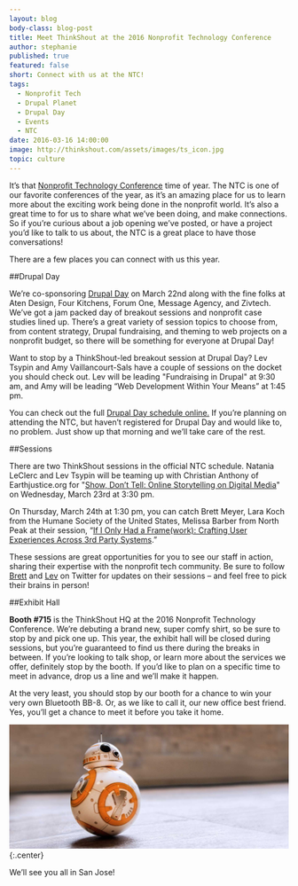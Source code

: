```yaml
---
layout: blog
body-class: blog-post
title: Meet ThinkShout at the 2016 Nonprofit Technology Conference
author: stephanie
published: true
featured: false
short: Connect with us at the NTC!
tags:
  - Nonprofit Tech
  - Drupal Planet
  - Drupal Day
  - Events
  - NTC
date: 2016-03-16 14:00:00
image: http://thinkshout.com/assets/images/ts_icon.jpg
topic: culture
---
```

It’s that [Nonprofit Technology Conference](http://www.nten.org/ntc/) time of year. The NTC is one of our favorite conferences of the year, as it’s an amazing place for us to learn more about the exciting work being done in the nonprofit world. It’s also a great time to for us to share what we’ve been doing, and make connections. So if you’re curious about a job opening we’ve posted, or have a project you’d like to talk to us about, the NTC is a great place to have those conversations! 

There are a few places you can connect with us this year.

##Drupal Day

We’re co-sponsoring [Drupal Day](http://ntcdrupalday.org) on March 22nd along with the fine folks at Aten Design, Four Kitchens, Forum One, Message Agency, and Zivtech. We’ve got a jam packed day of breakout sessions and nonprofit case studies lined up. There’s a great variety of session topics to choose from, from content strategy, Drupal fundraising, and theming to web projects on a nonprofit budget, so there will be something for everyone at Drupal Day!

Want to stop by a ThinkShout-led breakout session at Drupal Day? Lev Tsypin and Amy Vaillancourt-Sals have a couple of sessions on the docket you should check out. Lev will be leading "Fundraising in Drupal" at 9:30 am, and Amy will be leading “Web Development Within Your Means” at 1:45 pm. 

You can check out the full [Drupal Day schedule online.](http://ntcdrupalday.org/#schedule) If you’re planning on attending the NTC, but haven’t registered for Drupal Day and would like to, no problem. Just show up that morning and we’ll take care of the rest.

##Sessions

There are two ThinkShout sessions in the official NTC schedule. Natania LeClerc and Lev Tsypin will be teaming up with Christian Anthony of Earthjustice.org for "[Show, Don’t Tell: Online Storytelling on Digital Media](http://www.nten.org/session/show-dont-tell-online-storytelling-through-digital-media/)" on Wednesday, March 23rd at 3:30 pm. 

On Thursday, March 24th at 1:30 pm, you can catch Brett Meyer, Lara Koch from the Humane Society of the United States, Melissa Barber from North Peak at their session, “[If I Only Had a Frame(work): Crafting User Experiences Across 3rd Party Systems](http://www.nten.org/session/if-i-only-had-a-framework-crafting-user-experiences-across-3rd-party-systems/).”

These sessions are great opportunities for you to see our staff in action, sharing their expertise with the nonprofit tech community. Be sure to follow [Brett](https://twitter.com/brett_meyer) and [Lev](https://twitter.com/levelos) on Twitter for updates on their sessions – and feel free to pick their brains in person!

##Exhibit Hall

**Booth #715** is the ThinkShout HQ at the 2016 Nonprofit Technology Conference. We’re debuting a brand new, super comfy shirt, so be sure to stop by and pick one up. This year, the exhibit hall will be closed during sessions, but you’re guaranteed to find us there during the breaks in between. If you’re looking to talk shop, or learn more about the services we offer, definitely stop by the booth. If you’d like to plan on a specific time to meet in advance, drop us a line and we’ll make it happen.

At the very least, you should stop by our booth for a chance to win your very own Bluetooth BB-8. Or, as we like to call it, our new office best friend. Yes, you’ll get a chance to meet it before you take it home.

![bb8.jpg](/assets/images/blog/bb8.jpg)
{:.center}

We’ll see you all in San Jose!

